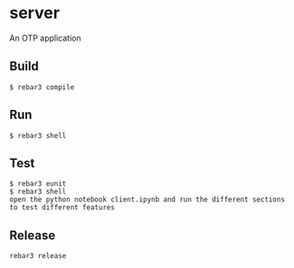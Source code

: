 server
=====

An OTP application

Build
-----

    $ rebar3 compile


Run
----

    $ rebar3 shell


Test
----
    $ rebar3 eunit
    $ rebar3 shell
    open the python notebook client.ipynb and run the different sections to test different features


Release
----

    rebar3 release
